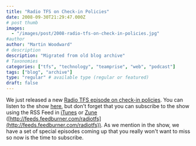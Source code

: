 ```yaml
---
title: "Radio TFS on Check-in Policies"
date: 2008-09-30T21:29:47.000Z
# post thumb
images:
  - "/images/post/2008-radio-tfs-on-check-in-policies.jpg"
#author
author: "Martin Woodward"
# description
description: "Migrated from old blog archive"
# Taxonomies
categories: ["tfs", "technology", "teamprise", "web", "podcast"]
tags: ["blog", "archive"]
type: "regular" # available type (regular or featured)
draft: false
---
```

We just released a new [Radio TFS episode on check-in policies](http://www.radiotfs.com/2008/09/30/RadioTFS10CheckinPolicies.aspx).  You can listen to the show [here](http://feeds.feedburner.com/~r/radiotfs/~5/407550956/radiotfs_010.mp3), but don't forget that you can subscribe to the show using the RSS Feed in [iTunes](http://phobos.apple.com/WebObjects/MZStore.woa/wa/viewPodcast?id=274094361) or [Zune](zune://subscribe/?Radio%20TFS=http://feeds.feedburner.com/radiotfs) ([http://feeds.feedburner.com/radiotfs](http://feeds.feedburner.com/radiotfs)).  As we mention in the show, we have a set of special episodes coming up that you really won't want to miss so now is the time to subscribe.
